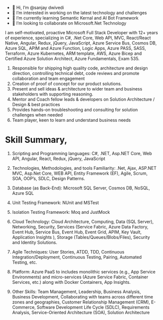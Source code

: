 - 👋 Hi, I’m @sanjay dwivedi
- 👀 I’m interested in working on the latest technology and challenges
- 🌱 I’m currently learning Semantic Kernal and AI Bot Framework
- 💞️ I’m looking to collaborate on Microsoft.Net Technology

<!---
sanjaydwivedi04444/sanjaydwivedi04444 is a ✨ special ✨ repository because its `README.md` (this file) appears on your GitHub profile.
You can click the Preview link to take a look at your changes.
--->
I am self-motivated, proactive Microsoft Full Stack Developer with 12+ years of experience, specializing in C#, .Net Core, Web API, MVC, React/React Native, Angular, Redux, jQuery, JavaScript, Azure Service Bus, Cosmos DB, Azure SQL, APIM and Azure Function, Logic Apps, Azure PASS, SASS, Terraform, Azure Kubernetes, ARM template, AWS, Azure Bicep and Certified Azure Solution Architect, Azure Fundamentals, Exam 535. 

1. Responsible for shipping high quality code, architecture and design direction, controlling technical debt, code reviews and promote collaboration and team engagement 
2. Creation of proof of concept for our product solutions.
3. Present and sell ideas & architecture to wider team and business stakeholders with supporting reasoning. 
4. Mentor and Coach fellow leads & developers on Solution Architecture / Design & best practices 
5. Provides hands-on troubleshooting and consulting for solution challenges when needed 
6. Team player, keen to learn and understand business needs 

# Skill Summary,
      
1.	Scripting and Programming languages:
C#, .NET, Asp.NET Core, Web API, Angular, React, Redux, jQuery, JavaScript

2.	Technologies, Methodologies, and tools Familiarity: .Net, Ajax, ASP.NET MVC, Asp.Net Core, WEB API, Entity Framework (EF), Agile, Scrum, SOA, OOP’s, SDLC, Design Patterns.

3.	Database (as Back-End):
Microsoft SQL Server, Cosmos DB, NoSQL, Azure SQL

4.	Unit Testing Framework: 
NUnit and MSTest

5.	Isolation Testing Framework: 
Moq and JustMock

6.	Cloud Technology:
Cloud Architecture, Computing, Data (SQL Server), Networking, Security, Services (Service Fabric, Azure Data Factory, Event Hub, Service Bus, Event Hub, Event Grid, APIM, Key Vault, Application Insights
), Storage (Tables/Queues/Blobs/Files), Security and Identity Solutions.

7.	Agile Techniques: User Stories, ATDD, TDD, Continuous Integration/Deployment, Continuous Testing, Pairing, Automated Testing, etc.

8.	Platform: Azure PaaS to includes monolithic services (e.g., App Service Environments) and micro-services (Azure Service Fabric, Container Services, etc.) along with Docker Containers, App Insights. 

9.	Other Skills:
Team Management, Leadership, Business Analysis, Business Development, Collaborating with teams across different time zones and geographies, Customer Relationship Management (CRM), E-Commerce, Software Development Life Cycle (SDLC), Requirements Analysis, Service-Oriented Architecture (SOA), Solution Architecture
